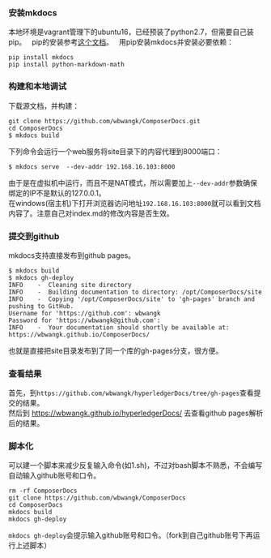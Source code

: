 ### 安装mkdocs
本地环境是vagrant管理下的ubuntu16，已经预装了python2.7，但需要自己装pip。  
pip的安装参考[这个文档](http://pip.readthedocs.io/en/latest/installing/)。  
用pip安装mkdocs并安装必要依赖：
```
pip install mkdocs  
pip install python-markdown-math
```
### 构建和本地调试
下载源文档，并构建：
```
git clone https://github.com/wbwangk/ComposerDocs.git
cd ComposerDocs
$ mkdocs build
```
下列命令会运行一个web服务将site目录下的内容代理到8000端口：
```
$ mkdocs serve  --dev-addr 192.168.16.103:8000
```
由于是在虚拟机中运行，而且不是NAT模式，所以需要加上`--dev-addr`参数确保绑定的IP不是默认的127.0.0.1。  
在windows(宿主机)下打开浏览器访问地址`192.168.16.103:8000`就可以看到文档内容了。注意自己对index.md的修改内容是否生效。  

### 提交到github
mkdocs支持直接发布到github pages。
```
$ mkdocs build
$ mkdocs gh-deploy
INFO    -  Cleaning site directory
INFO    -  Building documentation to directory: /opt/ComposerDocs/site
INFO    -  Copying '/opt/ComposerDocs/site' to 'gh-pages' branch and pushing to GitHub.
Username for 'https://github.com': wbwangk
Password for 'https://wbwangk@github.com':
INFO    -  Your documentation should shortly be available at: https://wbwangk.github.io/ComposerDocs/
```
也就是直接把site目录发布到了同一个库的gh-pages分支，很方便。
### 查看结果
首先，到`https://github.com/wbwangk/hyperledgerDocs/tree/gh-pages`查看提交的结果。  
然后到 https://wbwangk.github.io/hyperledgerDocs/ 去查看github pages解析后的结果。

### 脚本化
可以建一个脚本来减少反复输入命令(如1.sh)，不过对bash脚本不熟悉，不会编写自动输入github账号和口令。
```
rm -rf ComposerDocs
git clone https://github.com/wbwangk/ComposerDocs
cd ComposerDocs
mkdocs build
mkdocs gh-deploy
```
`mkdocs gh-deploy`会提示输入github账号和口令。（fork到自己github账号下再运行上述脚本）
